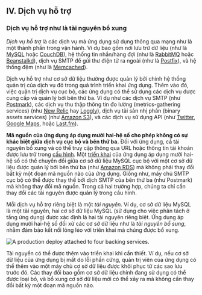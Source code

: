 ## IV. Dịch vụ hỗ trợ
### Dịch vụ hỗ trợ như là tài nguyên bổ xung

*Dịch vụ hỗ trợ* là các dịch vụ mà ứng dụng sử dụng thông qua mạng như là một thành phần trong vận hành. Ví dụ bao gồm nơi lưu trữ dữ liệu (như là [MySQL](http://dev.mysql.com/) hoặc [CouchDB](http://couchdb.apache.org/)), hệ thống tin nhắn/hàng đợi (như là [RabbitMQ](http://www.rabbitmq.com/) hoặc [Beanstalkd](https://beanstalkd.github.io/)), dịch vụ SMTP để gửi thư điện tử ra ngoài (như là [Postfix](http://www.postfix.org/)), và hệ thống đệm (như là [Memcached](http://memcached.org/)).

Dịch vụ hỗ trợ như cơ sở dữ liệu thường được quản lý bởi chính hệ thống quản trị của dịch vụ đó trong quá trình triển khai ứng dụng. Thêm vào đó, việc quản trị dịch vụ cục bộ, các ứng dụng có thể sử dụng các dịch vụ được cung cấp và quản lý bởi bên thứ ba. Ví dụ như các dịch vụ SMTP (như [Postmark](http://postmarkapp.com/)), các dịch vụ thu thập thông tin đo lường (metrics-gathering services) (như [New Relic](http://newrelic.com/) hay [Loggly](http://www.loggly.com/)), dịch vụ tài sản nhị phân (binary assets services) (như [Amazon S3](http://aws.amazon.com/s3/)), và các dịch vụ sử dụng API (như [Twitter](http://dev.twitter.com/), [Google Maps](https://developers.google.com/maps), hoặc [Last.fm](http://www.last.fm/api)).

**Mã nguồn của ứng dụng áp dụng mười hai-hệ số cho phép không có sự khác biệt giữa dịch vụ cục bộ và bên thứ ba.** Đối với ứng dụng, cả tài nguyên bổ xung và có thể truy cập thông qua URL hoặc thông tin tài khoản được lưu trữ trong [cấu hình](./config). Một [triển khai](./codebase) của ứng dụng áp dụng mười hai-hệ số có thể chuyển đổi giữa cơ sở dữ liệu MySQL cục bộ với một cơ sở dữ liệu được quản lý bởi bên thứ ba (như [Amazon RDS](http://aws.amazon.com/rds/)) mà không phải thay đổi bất kỳ một đoạn mã nguồn nào của ứng dụng. Giống như, máy chủ SMTP cục bộ có thể được thay thế bởi dịch SMTP của bên thứ ba (như Postmark) mà không thay đổi mã nguồn. Trong cả hai trường hợp, chúng ta chỉ cần thay đổi các tài nguyên được quản lý trong cấu hình.

Mỗi dịch vụ hỗ trợ riêng biệt là một *tài nguyên*. Ví dụ, cơ sở dữ liệu MySQL là một tài nguyên, hai cơ sở dữ liệu MySQL (sử dụng cho việc phân tách ở tầng ứng dụng) được xác định là hai tài nguyên riêng biệt. Ứng dụng áp dụng mười hai-hệ số đối xử các cơ sở dữ liệu như là *tài nguyên bổ sung*, nhằm đảm bảo kết nối lỏng lẻo với triên khai mà chúng được bổ xung.

<img src="/images/attached-resources.png" class="full" alt="A production deploy attached to four backing services." />

Tài nguyển có thể được thêm vào triển khai khi cần thiết. Ví dụ, nếu cơ sở dữ liệu của ứng dụng bị mất do lỗi phần cứng, quản trị viên của ứng dụng có thể thêm vào một máy chủ cơ sở dữ liệu được khôi phục từ các sao lưu trước đó. Các thay đổi bao gồm cơ sở dữ liệu chính đang sử dụng có thể được loại bỏ, và bổ xung cơ sở dữ liệu mới có thể xảy ra mà không cần thay đổi bất kỳ một đoạn mã nguồn nào.
